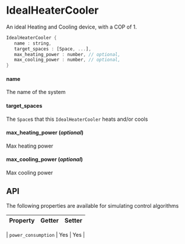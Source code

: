 # IdealHeaterCooler

  An ideal Heating and Cooling device, with a COP of 1.
 


```rs
IdealHeaterCooler {
   name : string,
   target_spaces : [Space, ...],
   max_heating_power : number, // optional,
   max_cooling_power : number, // optional,
}
```



#### name

  The name of the system




#### target_spaces

  The `Space`s that this `IdealHeaterCooler` heats and/or
  cools




#### max_heating_power (*optional*)

  Max heating power




#### max_cooling_power (*optional*)

  Max cooling power








## API

The following properties are available for simulating control algorithms

| Property | Getter | Setter |
|----------|--------|--------|

| `power_consumption` | Yes   | Yes |